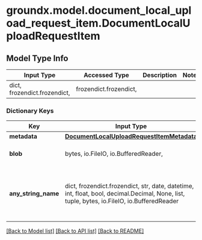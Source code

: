 # groundx.model.document_local_upload_request_item.DocumentLocalUploadRequestItem

## Model Type Info
Input Type | Accessed Type | Description | Notes
------------ | ------------- | ------------- | -------------
dict, frozendict.frozendict,  | frozendict.frozendict,  |  | 

### Dictionary Keys
Key | Input Type | Accessed Type | Description | Notes
------------ | ------------- | ------------- | ------------- | -------------
**metadata** | [**DocumentLocalUploadRequestItemMetadata**](DocumentLocalUploadRequestItemMetadata.md) | [**DocumentLocalUploadRequestItemMetadata**](DocumentLocalUploadRequestItemMetadata.md) |  | 
**blob** | bytes, io.FileIO, io.BufferedReader,  | bytes, FileIO,  | The actual file being uploaded. | 
**any_string_name** | dict, frozendict.frozendict, str, date, datetime, int, float, bool, decimal.Decimal, None, list, tuple, bytes, io.FileIO, io.BufferedReader | frozendict.frozendict, str, BoolClass, decimal.Decimal, NoneClass, tuple, bytes, FileIO | any string name can be used but the value must be the correct type | [optional]

[[Back to Model list]](../../README.md#documentation-for-models) [[Back to API list]](../../README.md#documentation-for-api-endpoints) [[Back to README]](../../README.md)


